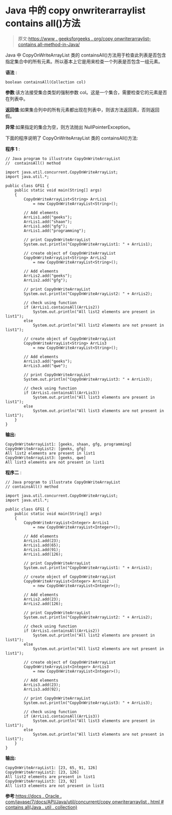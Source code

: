 # Java 中的 copy onwriterarraylist contains all()方法

> 原文:[https://www . geeksforgeeks . org/copy onwriterarraylist-contains all-method-in-Java/](https://www.geeksforgeeks.org/copyonwritearraylist-containsall-method-in-java/)

Java 中 CopyOnWriteArrayList 类的 containsAll()方法用于检查此列表是否包含指定集合中的所有元素。所以基本上它是用来检查一个列表是否包含一组元素。

**语法** :

```
boolean containsAll(Collection col)

```

**参数**:该方法接受集合类型的强制参数 col。这是一个集合，需要检查它的元素是否在列表中。

**返回值**:如果集合列中的所有元素都出现在列表中，则该方法返回真，否则返回假。

**异常**:如果指定的集合为空，则方法抛出 NullPointerException。

下面的程序说明了 CopyOnWriteArrayList 类的 containsAll()方法:

**程序 1** :

```
// Java program to illustrate CopyOnWriteArrayList
//  containsAll() method

import java.util.concurrent.CopyOnWriteArrayList;
import java.util.*;

public class GFG1 {
    public static void main(String[] args)
    {
        CopyOnWriteArrayList<String> ArrLis1
            = new CopyOnWriteArrayList<String>();

        // Add elements
        ArrLis1.add("geeks");
        ArrLis1.add("shaan");
        ArrLis1.add("gfg");
        ArrLis1.add("programming");

        // print CopyOnWriteArrayList
        System.out.println("CopyOnWriteArrayList1: " + ArrLis1);

        // create object of CopyOnWriteArrayList
        CopyOnWriteArrayList<String> ArrLis2
            = new CopyOnWriteArrayList<String>();

        // Add elements
        ArrLis2.add("geeks");
        ArrLis2.add("gfg");

        // print CopyOnWriteArrayList
        System.out.println("CopyOnWriteArrayList2: " + ArrLis2);

        // check using function
        if (ArrLis1.containsAll(ArrLis2))
            System.out.println("All list2 elements are present in list1");
        else
            System.out.println("All list2 elements are not present in list1");

        // create object of CopyOnWriteArrayList
        CopyOnWriteArrayList<String> ArrLis3
            = new CopyOnWriteArrayList<String>();

        // Add elements
        ArrLis3.add("geeks");
        ArrLis3.add("qwe");

        // print CopyOnWriteArrayList
        System.out.println("CopyOnWriteArrayList3: " + ArrLis3);

        // check using function
        if (ArrLis1.containsAll(ArrLis3))
            System.out.println("All list3 elements are present in list1");
        else
            System.out.println("All list3 elements are not present in list1");
    }
}
```

**输出:**

```
CopyOnWriteArrayList1: [geeks, shaan, gfg, programming]
CopyOnWriteArrayList2: [geeks, gfg]
All list2 elements are present in list1
CopyOnWriteArrayList3: [geeks, qwe]
All list3 elements are not present in list1

```

**程序二** :

```
// Java program to illustrate CopyOnWriteArrayList
// containsAll() method

import java.util.concurrent.CopyOnWriteArrayList;
import java.util.*;

public class GFG1 {
    public static void main(String[] args)
    {
        CopyOnWriteArrayList<Integer> ArrLis1
            = new CopyOnWriteArrayList<Integer>();

        // Add elements
        ArrLis1.add(23);
        ArrLis1.add(65);
        ArrLis1.add(91);
        ArrLis1.add(126);

        // print CopyOnWriteArrayList
        System.out.println("CopyOnWriteArrayList1: " + ArrLis1);

        // create object of CopyOnWriteArrayList
        CopyOnWriteArrayList<Integer> ArrLis2
            = new CopyOnWriteArrayList<Integer>();

        // Add elements
        ArrLis2.add(23);
        ArrLis2.add(126);

        // print CopyOnWriteArrayList
        System.out.println("CopyOnWriteArrayList2: " + ArrLis2);

        // check using function
        if (ArrLis1.containsAll(ArrLis2))
            System.out.println("All list2 elements are present in list1");
        else
            System.out.println("All list2 elements are not present in list1");

        // create object of CopyOnWriteArrayList
        CopyOnWriteArrayList<Integer> ArrLis3
            = new CopyOnWriteArrayList<Integer>();

        // Add elements
        ArrLis3.add(23);
        ArrLis3.add(92);

        // print CopyOnWriteArrayList
        System.out.println("CopyOnWriteArrayList3: " + ArrLis3);

        // check using function
        if (ArrLis1.containsAll(ArrLis3))
            System.out.println("All list3 elements are present in list1");
        else
            System.out.println("All list3 elements are not present in list1");
    }
}
```

**输出:**

```
CopyOnWriteArrayList1: [23, 65, 91, 126]
CopyOnWriteArrayList2: [23, 126]
All list2 elements are present in list1
CopyOnWriteArrayList3: [23, 92]
All list3 elements are not present in list1

```

**参考**:[https://docs . Oracle . com/javase/7/docs/API/Java/util/concurrent/copy onwriterarraylist . html # contains all(Java . util . collection)](https://docs.oracle.com/javase/7/docs/api/java/util/concurrent/CopyOnWriteArrayList.html#containsAll(java.util.Collection))